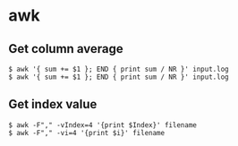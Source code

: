 awk
===

## Get column average

    $ awk '{ sum += $1 }; END { print sum / NR }' input.log
    $ awk '{ sum += $1 }; END { print sum / NR }' input.log

## Get index value

    $ awk -F"," -vIndex=4 '{print $Index}' filename
    $ awk -F"," -vi=4 '{print $i}' filename
